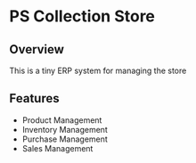 # PS Collection Store

## Overview

This is a tiny ERP system for managing the store

## Features

- Product Management
- Inventory Management
- Purchase Management
- Sales Management
